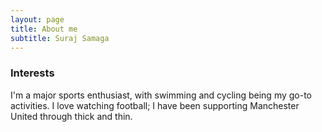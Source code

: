 ```yaml
---
layout: page
title: About me
subtitle: Suraj Samaga
---
```


### Interests

I'm a major sports enthusiast, with swimming and cycling being my go-to activities. I love watching football; I have been supporting Manchester United through thick and thin. 
